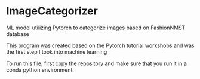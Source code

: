 # ImageCategorizer
ML model utilizing Pytorch to categorize images based on FashionNMST database

This program was created based on the Pytorch tutorial workshops and was the first step I took into machine learning

To run this file, first copy the repository and make sure that you run it in a conda python environment.

